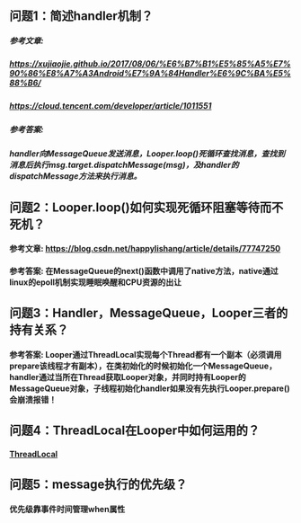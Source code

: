## 问题1：简述handler机制？
##### 参考文章: 
##### https://xujiaojie.github.io/2017/08/06/%E6%B7%B1%E5%85%A5%E7%90%86%E8%A7%A3Android%E7%9A%84Handler%E6%9C%BA%E5%88%B6/
##### https://cloud.tencent.com/developer/article/1011551
##### 参考答案: 
##### handler向MessageQueue发送消息，Looper.loop()死循环查找消息，查找到消息后执行msg.target.dispatchMessage(msg)，及handler的dispatchMessage方法来执行消息。
## 问题2：Looper.loop()如何实现死循环阻塞等待而不死机？
#### 参考文章: https://blog.csdn.net/happylishang/article/details/77747250
#### 参考答案: 在MessageQueue的next()函数中调用了native方法，native通过linux的epoll机制实现睡眠唤醒和CPU资源的出让
## 问题3：Handler，MessageQueue，Looper三者的持有关系？
#### 参考答案: Looper通过ThreadLocal实现每个Thread都有一个副本（必须调用prepare该线程才有副本），在类初始化的时候初始化一个MessageQueue，handler通过当所在Thread获取Looper对象，并同时持有Looper的MessageQueue对象，子线程初始化handler如果没有先执行Looper.prepare()会崩溃报错！
## 问题4：ThreadLocal在Looper中如何运用的？
#### [ThreadLocal](https://github.com/knowledgeIsMoney/android-interveiw/blob/master/java%E5%9F%BA%E7%A1%80/ThreadLocal.md)
## 问题5：message执行的优先级？
#### 优先级靠事件时间管理when属性

